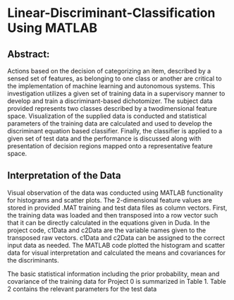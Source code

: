# Linear-Discriminant-Classification Using MATLAB  
## Abstract: 

Actions based on the decision of categorizing an item, described by a sensed set of features, as belonging to one class or another are critical to the implementation of machine learning and autonomous systems.  This investigation utilizes a given set of training data in a supervisory manner to develop and train a discriminant-based dichotomizer.  The subject data provided represents two classes described by a twodimensional feature space.  Visualization of the supplied data is conducted and statistical parameters of the training data are calculated and used to develop the discriminant equation based classifier.  Finally, the classifier is applied to a given set of test data and the performance is discussed along with presentation of decision regions mapped onto a representative feature space.

## Interpretation of the Data
Visual observation of the data was conducted using MATLAB functionality for histograms and scatter plots.  The 2-dimensional feature values are stored in provided .MAT training and test data files as column vectors.  First, the training data was loaded and then transposed into a row vector such that it can be directly calculated in the equations given in Duda. In the project code, c1Data and c2Data are the variable names given to the transposed raw vectors.  c1Data and c2Data can be assigned to the correct input data as needed.  The MATLAB code plotted the histogram and scatter data for visual interpretation and calculated the means and covariances for the discriminants. 

The basic statistical information including the prior probability, mean and covariance of the training data for Project 0 is summarized in Table 1.  Table 2 contains the relevant parameters for the test data


